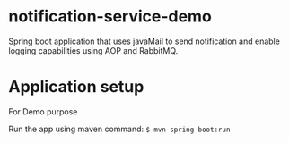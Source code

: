 # notification-service-demo
Spring boot application that uses javaMail to send notification and enable logging capabilities using AOP and RabbitMQ.

# Application setup
For Demo purpose 


Run the app using maven command:
``` $ mvn spring-boot:run ```

